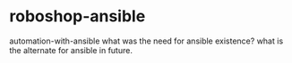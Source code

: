 # roboshop-ansible
automation-with-ansible
what was the need for ansible existence?
what is the alternate for ansible in future.

